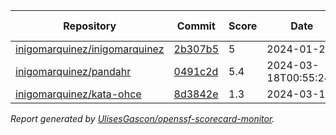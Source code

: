 <!-- OPENSSF-SCORECARD-MONITOR:START -->

| Repository | Commit | Score | Date | Score Delta | Report | StepSecurity |
| -- | -- | -- | -- | -- | -- | -- |
| [inigomarquinez/inigomarquinez](https://github.com/inigomarquinez/inigomarquinez) | [2b307b5](https://github.com/inigomarquinez/inigomarquinez/commit/2b307b580c88aeeae752e2c3c28641a3b3eebbec) | 5 | 2024-01-29 | 0 | [View](https://kooltheba.github.io/openssf-scorecard-api-visualizer/#/projects/github.com/inigomarquinez/inigomarquinez/commit/2b307b580c88aeeae752e2c3c28641a3b3eebbec) | [Fix it](https://app.stepsecurity.io/securerepo?repo=inigomarquinez/inigomarquinez) |
| [inigomarquinez/pandahr](https://github.com/inigomarquinez/pandahr) | [0491c2d](https://github.com/inigomarquinez/pandahr/commit/0491c2ddd835f11f3379ba2502c00414696bdcd3) | 5.4 | 2024-03-18T00:55:24Z | 0 | [View](https://kooltheba.github.io/openssf-scorecard-api-visualizer/#/projects/github.com/inigomarquinez/pandahr/commit/0491c2ddd835f11f3379ba2502c00414696bdcd3) | [Fix it](https://app.stepsecurity.io/securerepo?repo=inigomarquinez/pandahr) |
| [inigomarquinez/kata-ohce](https://github.com/inigomarquinez/kata-ohce) | [8d3842e](https://github.com/inigomarquinez/kata-ohce/commit/8d3842ee21d4c54a82fb5bb179194c1ed13d09b8) | 1.3 | 2024-03-18 | 0 | [View](https://kooltheba.github.io/openssf-scorecard-api-visualizer/#/projects/github.com/inigomarquinez/kata-ohce/commit/8d3842ee21d4c54a82fb5bb179194c1ed13d09b8) | [Fix it](https://app.stepsecurity.io/securerepo?repo=inigomarquinez/kata-ohce) |

_Report generated by [UlisesGascon/openssf-scorecard-monitor](https://github.com/UlisesGascon/openssf-scorecard-monitor)._
<!-- OPENSSF-SCORECARD-MONITOR:END -->